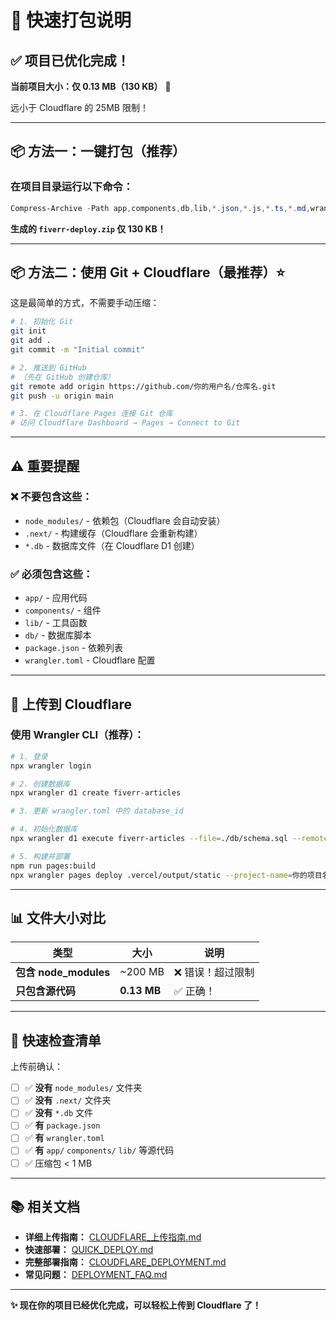 # 🎯 快速打包说明

## ✅ 项目已优化完成！

**当前项目大小：仅 0.13 MB（130 KB）** 🎉

远小于 Cloudflare 的 25MB 限制！

---

## 📦 方法一：一键打包（推荐）

### 在项目目录运行以下命令：

```powershell
Compress-Archive -Path app,components,db,lib,*.json,*.js,*.ts,*.md,wrangler.toml,.gitignore,.cfignore -DestinationPath fiverr-deploy.zip -Force
```

**生成的 `fiverr-deploy.zip` 仅 130 KB！**

---

## 📦 方法二：使用 Git + Cloudflare（最推荐）⭐

这是最简单的方式，不需要手动压缩：

```bash
# 1. 初始化 Git
git init
git add .
git commit -m "Initial commit"

# 2. 推送到 GitHub
# （先在 GitHub 创建仓库）
git remote add origin https://github.com/你的用户名/仓库名.git
git push -u origin main

# 3. 在 Cloudflare Pages 连接 Git 仓库
# 访问 Cloudflare Dashboard → Pages → Connect to Git
```

---

## ⚠️ 重要提醒

### ❌ 不要包含这些：
- `node_modules/` - 依赖包（Cloudflare 会自动安装）
- `.next/` - 构建缓存（Cloudflare 会重新构建）
- `*.db` - 数据库文件（在 Cloudflare D1 创建）

### ✅ 必须包含这些：
- `app/` - 应用代码
- `components/` - 组件
- `lib/` - 工具函数
- `db/` - 数据库脚本
- `package.json` - 依赖列表
- `wrangler.toml` - Cloudflare 配置

---

## 🚀 上传到 Cloudflare

### 使用 Wrangler CLI（推荐）：

```bash
# 1. 登录
npx wrangler login

# 2. 创建数据库
npx wrangler d1 create fiverr-articles

# 3. 更新 wrangler.toml 中的 database_id

# 4. 初始化数据库
npx wrangler d1 execute fiverr-articles --file=./db/schema.sql --remote

# 5. 构建并部署
npm run pages:build
npx wrangler pages deploy .vercel/output/static --project-name=你的项目名
```

---

## 📊 文件大小对比

| 类型 | 大小 | 说明 |
|------|------|------|
| **包含 node_modules** | ~200 MB | ❌ 错误！超过限制 |
| **只包含源代码** | **0.13 MB** | ✅ 正确！ |

---

## 🎯 快速检查清单

上传前确认：

- [ ] ✅ **没有** `node_modules/` 文件夹
- [ ] ✅ **没有** `.next/` 文件夹
- [ ] ✅ **没有** `*.db` 文件
- [ ] ✅ **有** `package.json`
- [ ] ✅ **有** `wrangler.toml`
- [ ] ✅ **有** `app/` `components/` `lib/` 等源代码
- [ ] ✅ 压缩包 < 1 MB

---

## 📚 相关文档

- **详细上传指南：** [CLOUDFLARE_上传指南.md](./CLOUDFLARE_上传指南.md)
- **快速部署：** [QUICK_DEPLOY.md](./QUICK_DEPLOY.md)
- **完整部署指南：** [CLOUDFLARE_DEPLOYMENT.md](./CLOUDFLARE_DEPLOYMENT.md)
- **常见问题：** [DEPLOYMENT_FAQ.md](./DEPLOYMENT_FAQ.md)

---

**✨ 现在你的项目已经优化完成，可以轻松上传到 Cloudflare 了！**

